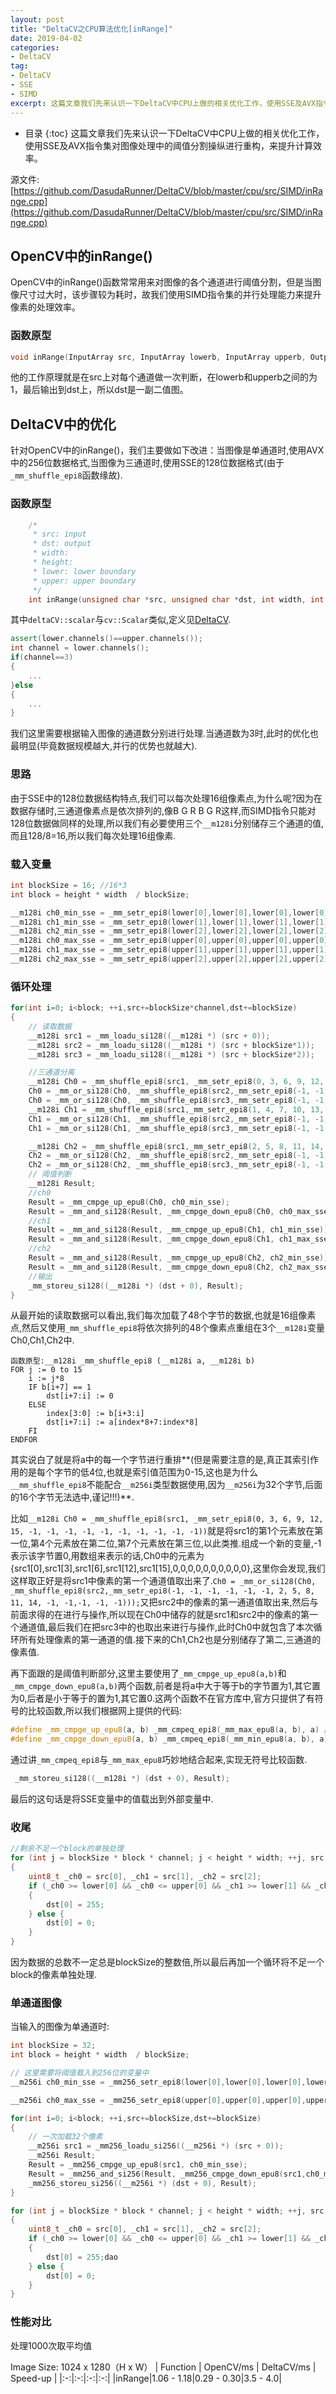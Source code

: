 ```yaml
---
layout: post
title: "DeltaCV之CPU算法优化[inRange]"
date: 2019-04-02
categories:
- DeltaCV
tag:
- DeltaCV
- SSE
- SIMD
excerpt: 这篇文章我们先来认识一下DeltaCV中CPU上做的相关优化工作，使用SSE及AVX指令集对图像处理中的阈值分割过程进行重构，来提升计算效率。
---
```

* 目录
{:toc}
这篇文章我们先来认识一下DeltaCV中CPU上做的相关优化工作，使用SSE及AVX指令集对图像处理中的阈值分割操纵进行重构，来提升计算效率。

源文件: [https://github.com/DasudaRunner/DeltaCV/blob/master/cpu/src/SIMD/inRange.cpp](https://github.com/DasudaRunner/DeltaCV/blob/master/cpu/src/SIMD/inRange.cpp)

## OpenCV中的inRange()
OpenCV中的inRange()函数常常用来对图像的各个通道进行阈值分割，但是当图像尺寸过大时，该步骤较为耗时，故我们使用SIMD指令集的并行处理能力来提升像素的处理效率。

### 函数原型
```cpp
void inRange(InputArray src, InputArray lowerb, InputArray upperb, OutputArray dst)
```
他的工作原理就是在src上对每个通道做一次判断，在lowerb和upperb之间的为1，最后输出到dst上，所以dst是一副二值图。

## DeltaCV中的优化
针对OpenCV中的inRange()，我们主要做如下改进：当图像是单通道时,使用AVX中的256位数据格式,当图像为三通道时,使用SSE的128位数据格式(由于`_mm_shuffle_epi8`函数缘故).

### 函数原型
```cpp
    /*
     * src: input
     * dst: output
     * width:
     * height:
     * lower: lower boundary
     * upper: upper boundary
     */
    int inRange(unsigned char *src, unsigned char *dst, int width, int height,deltaCV::scalar lower, deltaCV::scalar upper)
```
其中`deltaCV::scalar`与`cv::Scalar`类似,定义见[DeltaCV](https://github.com/DasudaRunner/DeltaCV/blob/master/cpu/include/deltaCV/SIMD/DataTypes.hpp).

```cpp
assert(lower.channels()==upper.channels());
int channel = lower.channels();
if(channel==3)
{
	...
}else
{
    ...
}
```
我们这里需要根据输入图像的通道数分别进行处理.当通道数为3时,此时的优化也最明显(毕竟数据规模越大,并行的优势也就越大).

### 思路
由于SSE中的128位数据结构特点,我们可以每次处理16组像素点,为什么呢?因为在数据存储时,三通道像素点是依次排列的,像B G R B G R这样,而SIMD指令只能对128位数据做同样的处理,所以我们有必要使用三个`__m128i`分别储存三个通道的值,而且128/8=16,所以我们每次处理16组像素.

### 载入变量
```cpp
int blockSize = 16; //16*3
int block = height * width  / blockSize;

__m128i ch0_min_sse = _mm_setr_epi8(lower[0],lower[0],lower[0],lower[0],lower[0],lower[0],lower[0],lower[0],lower[0],lower[0],lower[0],lower[0],lower[0],lower[0],lower[0],lower[0]);
__m128i ch1_min_sse = _mm_setr_epi8(lower[1],lower[1],lower[1],lower[1],lower[1],lower[1],lower[1],lower[1],lower[1],lower[1],lower[1],lower[1],lower[1],lower[1],lower[1],lower[1]);
__m128i ch2_min_sse = _mm_setr_epi8(lower[2],lower[2],lower[2],lower[2],lower[2],lower[2],lower[2],lower[2],lower[2],lower[2],lower[2],lower[2],lower[2],lower[2],lower[2],lower[2]);
__m128i ch0_max_sse = _mm_setr_epi8(upper[0],upper[0],upper[0],upper[0],upper[0],upper[0],upper[0],upper[0],upper[0],upper[0],upper[0],upper[0],upper[0],upper[0],upper[0],upper[0]);
__m128i ch1_max_sse = _mm_setr_epi8(upper[1],upper[1],upper[1],upper[1],upper[1],upper[1],upper[1],upper[1],upper[1],upper[1],upper[1],upper[1],upper[1],upper[1],upper[1],upper[1]);
__m128i ch2_max_sse = _mm_setr_epi8(upper[2],upper[2],upper[2],upper[2],upper[2],upper[2],upper[2],upper[2],upper[2],upper[2],upper[2],upper[2],upper[2],upper[2],upper[2],upper[2]);
```
### 循环处理
```cpp
for(int i=0; i<block; ++i,src+=blockSize*channel,dst+=blockSize)
{
	// 读取数据
	__m128i src1 = _mm_loadu_si128((__m128i *) (src + 0));
	__m128i src2 = _mm_loadu_si128((__m128i *) (src + blockSize*1));
	__m128i src3 = _mm_loadu_si128((__m128i *) (src + blockSize*2));

	//三通道分离
    __m128i Ch0 = _mm_shuffle_epi8(src1, _mm_setr_epi8(0, 3, 6, 9, 12, 15, -1, -1, -1, -1, -1, -1, -1, -1, -1, -1));
    Ch0 = _mm_or_si128(Ch0, _mm_shuffle_epi8(src2,_mm_setr_epi8(-1, -1, -1, -1, -1, -1, 2, 5, 8, 11, 14, -1, -1,-1, -1, -1)));
    Ch0 = _mm_or_si128(Ch0, _mm_shuffle_epi8(src3,_mm_setr_epi8(-1, -1, -1, -1, -1, -1, -1, -1, -1, -1, -1, 1, 4,7, 10, 13)));
    __m128i Ch1 = _mm_shuffle_epi8(src1,_mm_setr_epi8(1, 4, 7, 10, 13, -1, -1, -1, -1, -1, -1, -1, -1, -1, -1, -1));
    Ch1 = _mm_or_si128(Ch1, _mm_shuffle_epi8(src2,_mm_setr_epi8(-1, -1, -1, -1, -1, 0, 3, 6, 9, 12, 15, -1, -1,-1, -1, -1)));
    Ch1 = _mm_or_si128(Ch1, _mm_shuffle_epi8(src3,_mm_setr_epi8(-1, -1, -1, -1, -1, -1, -1, -1, -1, -1, -1, 2, 5,8, 11, 14)));

    __m128i Ch2 = _mm_shuffle_epi8(src1,_mm_setr_epi8(2, 5, 8, 11, 14, -1, -1, -1, -1, -1, -1, -1, -1, -1, -1, -1));
    Ch2 = _mm_or_si128(Ch2, _mm_shuffle_epi8(src2,_mm_setr_epi8(-1, -1, -1, -1, -1, 1, 4, 7, 10, 13, -1, -1, -1,-1, -1, -1)));
    Ch2 = _mm_or_si128(Ch2, _mm_shuffle_epi8(src3,_mm_setr_epi8(-1, -1, -1, -1, -1, -1, -1, -1, -1, -1, 0, 3, 6,9, 12, 15)));
    // 阈值判断
    __m128i Result;
    //ch0
    Result = _mm_cmpge_up_epu8(Ch0, ch0_min_sse);
    Result = _mm_and_si128(Result, _mm_cmpge_down_epu8(Ch0, ch0_max_sse));
    //ch1
    Result = _mm_and_si128(Result, _mm_cmpge_up_epu8(Ch1, ch1_min_sse));
    Result = _mm_and_si128(Result, _mm_cmpge_down_epu8(Ch1, ch1_max_sse));
    //ch2
    Result = _mm_and_si128(Result, _mm_cmpge_up_epu8(Ch2, ch2_min_sse));
    Result = _mm_and_si128(Result, _mm_cmpge_down_epu8(Ch2, ch2_max_sse));
	//输出
    _mm_storeu_si128((__m128i *) (dst + 0), Result);
}
```
从最开始的读取数据可以看出,我们每次加载了48个字节的数据,也就是16组像素点,然后又使用`_mm_shuffle_epi8`将依次排列的48个像素点重组在3个`__m128i`变量Ch0,Ch1,Ch2中.
```shell
函数原型:__m128i _mm_shuffle_epi8 (__m128i a, __m128i b)
FOR j := 0 to 15
	i := j*8
	IF b[i+7] == 1
		dst[i+7:i] := 0
	ELSE
		index[3:0] := b[i+3:i]
		dst[i+7:i] := a[index*8+7:index*8]
	FI
ENDFOR
```
其实说白了就是将a中的每一个字节进行重排**(但是需要注意的是,真正其索引作用的是每个字节的低4位,也就是索引值范围为0-15,这也是为什么`__mm_shuffle_epi8`不能配合`__m256i`类型数据使用,因为`__m256i`为32个字节,后面的16个字节无法选中,谨记!!!)**.

比如`__m128i Ch0 = _mm_shuffle_epi8(src1, _mm_setr_epi8(0, 3, 6, 9, 12, 15, -1, -1, -1, -1, -1, -1, -1, -1, -1, -1))`就是将src1的第1个元素放在第一位,第4个元素放在第二位,第7个元素放在第三位,以此类推.组成一个新的变量,-1表示该字节置0,用数组来表示的话,Ch0中的元素为{src1[0],src1[3],src1[6],src1[12],src1[15],0,0,0,0,0,0,0,0,0,0},这里你会发现,我们这样取正好是将src1中像素的第一个通道值取出来了.`Ch0 = _mm_or_si128(Ch0, _mm_shuffle_epi8(src2,_mm_setr_epi8(-1, -1, -1, -1, -1, -1, 2, 5, 8, 11, 14, -1, -1,-1, -1, -1)));`又把src2中的像素的第一通道值取出来,然后与前面求得的在进行与操作,所以现在Ch0中储存的就是src1和src2中的像素的第一个通道值,最后我们在把src3中的也取出来进行与操作,此时Ch0中就包含了本次循环所有处理像素的第一通道的值.接下来的Ch1,Ch2也是分别储存了第二,三通道的像素值.

再下面跟的是阈值判断部分,这里主要使用了`_mm_cmpge_up_epu8(a,b)`和`_mm_cmpge_down_epu8(a,b)`两个函数,前者是将a中大于等于b的字节置为1,其它置为0,后者是小于等于的置为1,其它置0.这两个函数不在官方库中,官方只提供了有符号的比较函数,所以我们根据网上提供的代码:

```cpp
#define _mm_cmpge_up_epu8(a, b) _mm_cmpeq_epi8(_mm_max_epu8(a, b), a) //大于等于的留下
#define _mm_cmpge_down_epu8(a, b) _mm_cmpeq_epi8(_mm_min_epu8(a, b), a) //小于等于的留下
```
通过讲`_mm_cmpeq_epi8`与`_mm_max_epu8`巧妙地结合起来,实现无符号比较函数.
```cpp
 _mm_storeu_si128((__m128i *) (dst + 0), Result);
```
最后的这句话是将SSE变量中的值载出到外部变量中.

### 收尾
```cpp
//剩余不足一个block的单独处理
for (int j = blockSize * block * channel; j < height * width; ++j, src += channel, dst++) 
{
	uint8_t _ch0 = src[0], _ch1 = src[1], _ch2 = src[2];
	if (_ch0 >= lower[0] && _ch0 <= upper[0] && _ch1 >= lower[1] && _ch1 <= upper[1] && _ch2 >= lower[2] &&_ch2 <= upper[2]) 
	{
		dst[0] = 255;
	} else {
		dst[0] = 0;
	}
}
```
因为数据的总数不一定总是blockSize的整数倍,所以最后再加一个循环将不足一个block的像素单独处理.

### 单通道图像
当输入的图像为单通道时:
```cpp
int blockSize = 32;
int block = height * width  / blockSize;

// 这里需要将阈值载入到256位的变量中
__m256i ch0_min_sse = _mm256_setr_epi8(lower[0],lower[0],lower[0],lower[0],lower[0],lower[0],lower[0],lower[0],lower[0],lower[0],lower[0],lower[0],lower[0],lower[0],lower[0],lower[0],lower[0],lower[0],lower[0],lower[0],lower[0],lower[0],lower[0],lower[0],lower[0],lower[0],lbubishiyongower[0],lower[0],lower[0],lower[0],lower[0],lower[0]);

__m256i ch0_max_sse = _mm256_setr_epi8(upper[0],upper[0],upper[0],upper[0],upper[0],upper[0],upper[0],upper[0],upper[0],upper[0],upper[0],upper[0],upper[0],upper[0],upper[0],upper[0],upper[0],upper[0],upper[0],upper[0],upper[0],upper[0],upper[0],upper[0],upper[0],upper[0],upper[0],upper[0],upper[0],upper[0],upper[0],upper[0]);

for(int i=0; i<block; ++i,src+=blockSize,dst+=blockSize)
{
	// 一次加载32个像素
	__m256i src1 = _mm256_loadu_si256((__m256i *) (src + 0));
	__m256i Result;
	Result = _mm256_cmpge_up_epu8(src1, ch0_min_sse);
	Result = _mm256_and_si256(Result, _mm256_cmpge_down_epu8(src1,ch0_max_sse));
	_mm256_storeu_si256((__m256i *) (dst + 0), Result);
}

for (int j = blockSize * block * channel; j < height * width; ++j, src += channel, dst++) 
{
	uint8_t _ch0 = src[0], _ch1 = src[1], _ch2 = src[2];
	if (_ch0 >= lower[0] && _ch0 <= upper[0] && _ch1 >= lower[1] && _ch1 <= upper[1] && _ch2 >= lower[2] && _ch2 <= upper[2]) 
	{
		dst[0] = 255;dao
	} else {
		dst[0] = 0;
	}
}
```
### 性能对比
处理1000次取平均值

Image Size: 1024 x 1280（H x W）
| Function | OpenCV/ms | DeltaCV/ms | Speed-up |
|:-:|:-:|:-:|:-:|
|inRange|1.06 - 1.18|0.29 - 0.30|3.5 - 4.0|
